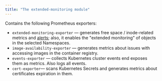```yaml
---
title: "The extended-monitoring module"
---
```


Contains the following Prometheus exporters:

- `extended-monitoring-exporter` — generates free space / inode-related metrics and [alerts](configuration.html#non-namespaced-kubernetes-objects); also, it enables the "extended monitoring" of objects in the selected Namespaces.
- `image-availability-exporter` — generates metrics about issues with accessing images in the container registry.
- `events-exporter` — collects Kubernetes cluster events end exposes them as metrics. Also logs all events.
- `cert-exporter`— scans Kubernetes Secrets and generates metrics about certificates expiration in them.
